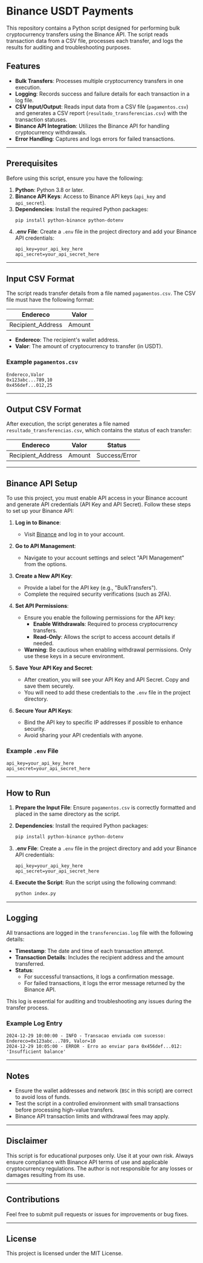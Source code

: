 # Binance USDT Payments

This repository contains a Python script designed for performing bulk cryptocurrency transfers using the Binance API. The script reads transaction data from a CSV file, processes each transfer, and logs the results for auditing and troubleshooting purposes.

## Features

- **Bulk Transfers**: Processes multiple cryptocurrency transfers in one execution.
- **Logging**: Records success and failure details for each transaction in a log file.
- **CSV Input/Output**: Reads input data from a CSV file (`pagamentos.csv`) and generates a CSV report (`resultado_transferencias.csv`) with the transaction statuses.
- **Binance API Integration**: Utilizes the Binance API for handling cryptocurrency withdrawals.
- **Error Handling**: Captures and logs errors for failed transactions.

---

## Prerequisites

Before using this script, ensure you have the following:

1. **Python**: Python 3.8 or later.
2. **Binance API Keys**: Access to Binance API keys (`api_key` and `api_secret`).
3. **Dependencies**: Install the required Python packages:
   ```bash
   pip install python-binance python-dotenv
4. **.env File**: Create a `.env` file in the project directory and add your Binance API credentials:
   ```plaintext
   api_key=your_api_key_here
   api_secret=your_api_secret_here

---
  
## Input CSV Format

The script reads transfer details from a file named `pagamentos.csv`. The CSV file must have the following format:

| Endereco          | Valor |
|--------------------|-------|
| Recipient_Address | Amount |

- **Endereco**: The recipient's wallet address.
- **Valor**: The amount of cryptocurrency to transfer (in USDT).

### Example `pagamentos.csv`
```csv
Endereco,Valor
0x123abc...789,10
0x456def...012,25
```

---

## Output CSV Format

After execution, the script generates a file named `resultado_transferencias.csv`, which contains the status of each transfer:

| Endereco          | Valor | Status         |
|--------------------|-------|----------------|
| Recipient_Address | Amount | Success/Error  |

---

## Binance API Setup

To use this project, you must enable API access in your Binance account and generate API credentials (API Key and API Secret). Follow these steps to set up your Binance API:

1. **Log in to Binance**:
   - Visit [Binance](https://www.binance.com) and log in to your account.

2. **Go to API Management**:
   - Navigate to your account settings and select "API Management" from the options.

3. **Create a New API Key**:
   - Provide a label for the API key (e.g., "BulkTransfers").
   - Complete the required security verifications (such as 2FA).

4. **Set API Permissions**:
   - Ensure you enable the following permissions for the API key:
     - **Enable Withdrawals**: Required to process cryptocurrency transfers.
     - **Read-Only**: Allows the script to access account details if needed.
   - **Warning**: Be cautious when enabling withdrawal permissions. Only use these keys in a secure environment.

5. **Save Your API Key and Secret**:
   - After creation, you will see your API Key and API Secret. Copy and save them securely.
   - You will need to add these credentials to the `.env` file in the project directory.

6. **Secure Your API Keys**:
   - Bind the API key to specific IP addresses if possible to enhance security.
   - Avoid sharing your API credentials with anyone.

### Example `.env` File
```plaintext
api_key=your_api_key_here
api_secret=your_api_secret_here
```

---

## How to Run

1. **Prepare the Input File**:
   Ensure `pagamentos.csv` is correctly formatted and placed in the same directory as the script.

2. **Dependencies**: Install the required Python packages:
   ```bash
   pip install python-binance python-dotenv
   
3. **.env File**: Create a `.env` file in the project directory and add your Binance API credentials:
   ```plaintext
   api_key=your_api_key_here
   api_secret=your_api_secret_here
   
4. **Execute the Script**:
   Run the script using the following command:
   ```bash
   python index.py

---

## Logging

All transactions are logged in the `transferencias.log` file with the following details:

- **Timestamp**: The date and time of each transaction attempt.
- **Transaction Details**: Includes the recipient address and the amount transferred.
- **Status**:
  - For successful transactions, it logs a confirmation message.
  - For failed transactions, it logs the error message returned by the Binance API.

This log is essential for auditing and troubleshooting any issues during the transfer process.

### Example Log Entry
```plaintext
2024-12-29 10:00:00 - INFO - Transacao enviada com sucesso: Endereco=0x123abc...789, Valor=10
2024-12-29 10:05:00 - ERROR - Erro ao enviar para 0x456def...012: 'Insufficient balance'
```

---

## Notes

- Ensure the wallet addresses and network (`BSC` in this script) are correct to avoid loss of funds.
- Test the script in a controlled environment with small transactions before processing high-value transfers.
- Binance API transaction limits and withdrawal fees may apply.

---

## Disclaimer

This script is for educational purposes only. Use it at your own risk. Always ensure compliance with Binance API terms of use and applicable cryptocurrency regulations. The author is not responsible for any losses or damages resulting from its use.

---

## Contributions

Feel free to submit pull requests or issues for improvements or bug fixes.

---

## License

This project is licensed under the MIT License.

